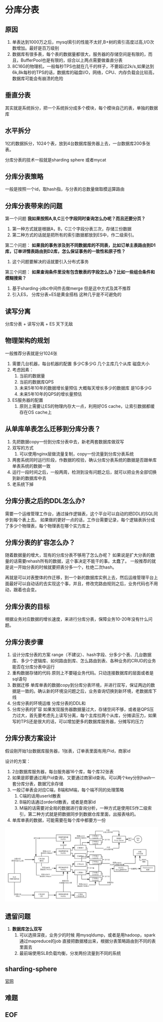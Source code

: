 # 分库分表

## 原因

1. 单表达到1000万之后，mysql索引的性能不太好,B+树的索引高度过高,I/O次数增加。最好是百万级别
2. 数据库有很多表，每个表的数据量都很大，服务器的存储空间是有限的，而且，BufferPool也是有限的，综合以上两点需要做垂直分表
3. 8C16G的物理机，一般每秒TPS也就在几千的样子，不要超过2k/s,如果达到6k,8k每秒的TPS的话，数据库的磁盘I/O，网络，CPU、内存负载会比较高，数据库可能会有崩溃的危险

## 垂直分表

其实就是系统拆分，把一个系统拆分成多个模块，每个模块自己的表，单独的数据库

## 水平拆分

1亿的数据拆分，1024个表，放到4台数据库服务器上去，一台数据库200多张表。

分库分表的技术一般就是sharding sphere 或者mycat

## 分库分表策略
一般是按照一个id，取hash指，与分表的总数量做取模运算路由

## 分库分表带来的问题
第一个问题 **我如果按照A,B,C三个字段同时查询怎么办呢？而且还要分页？**
1. 第一种方式就是根据A，B，C三个字段分表三次，存储三份数据
2. 第二种方式的话就是把所有的索引数据都放到ES中，作二级索引。

第二个问题： **如果我的事务涉及到不同数据库的不同表，比如订单主表路由到D1库，订单详情表路由到D2库，怎么保证事务的一致性和原子性？**
1. 这个问题要解决的话就要引入分布式事务

第三个问题： **如果查询条件里没有包含散表的字段怎么办？比如一些组合条件和模糊搜索？**
1. 基于sharding-jdbc中间件去做merge 但是这中方式及其不推荐
2. 引入ES， 分库分表+ES是黄金搭档 这种几乎是不可避免的


## 读写分离
分库分表 + 读写分离 + ES 天下无敌

## 物理架构的规划
一般推荐分表就是分1024张
1. 需要几台机器，每台机器的配置 多少C多少G 几个主库几个从库 磁盘大小
2. 考虑因素：
    1. 当前的数据量
    2. 当前的数据库QPS
    3. 未来5年10年的数据增长量预估 大概每天增长多少的数据库 是1G多少G
    4. 未来5年10年的QPS的增长量预估 
3. ES服务器的配置 
    1. 原则上需要让ES的物理内存大一点，利用好OS cache，让索引数据都缓存在OS cache上

## 从单库单表怎么迁移到分库分表？

1. 先把数据copy一份到分库分表中去，新老两套数据库做双写
2. 双写的方式
    1. 可以使用nginx层做流量复制，copy一份流量到分库分表系统
3. 两套系统同时运行阶段，作数据的校验，确认分库分表系统的数据是否跟单库单表系统的数据一致
4. 运行一段时间之后，一般两周，检测到没有问题之后，就可以把业务全部切换到新的数据库中去
5. 老系统下掉

## 分库分表之后的DDL怎么办?

需要一个运维管理工作台，通过操作逻辑表，这个平台可以自动的把DDL的SQL同步到每个表上去。
如果做的更好一点的话，工作台需要记录，每个逻辑表拆分成了多少个物理表，每个物理表在哪个实力库上

## 分库分表的扩容怎么办？

随着数据量的增大，现有的分库分表不够用了怎么办呢？
如果说是扩大分表的数量的话需要rehash所有的数据，这个事决定不能干的事。太蠢了。
一般推荐的就是说一开始分表的时候就要把表分多一个，杜绝二次hash。

再就是可以对表整体的作迁移，到一个新的数据库实例上去，然后运维管理平台上面最好可以自动话的去实现这个事，并且，修改完路由规则之后，业务代码也不用动，跟着也会变。

## 分库分表的目标

根据业务对应数据的增长速度，来进行分库分表，保障业务10-20年没有什么问题。

## 分库分表步骤

1. 设计分库分表的方案
    range（不建议）、hash字段、分多少个表、几台数据库、多少个逻辑库、如何路由到库、怎么路由到表、各种业务的CRUD的业务能否在分库分表中运行
2. 重构数据存储的代码
    原则上不要碰业务代码。只动连接数据库的层面或者是sql语句
3. 数据迁移
    单库单表的数据copy到分库分表环境，并进行双写，保证两边的数据是一致的。确认新的环境没问题之后，业务查询切换到新环境，老数据库下线
4. 分库分表的环境运维
    分库分表的DDL和
5. 分库分表的扩容
    如果发现服务器数据量过大，存储空间不够，或者是QPS压力过大，首先要考虑先上读写分离，每个主库拉两个从库，分摊读压力，如果写的TPS还是很大的话，可以增加更多的数据库服务器，分摊写的压力


## 分库分表方案设计

假设刚开始1台数据库服务器，1张表，订单表里面有用户id，商家id

设计的方案：
1. 2台数据库服务器，每台服务器16个库，每个库32张表
2. 如果是即要通过用户id查询，又要通过商家id查询。可以两个key分别hash一套分库分表，数据冗余存储
3. 一般订单表会对应C端，B端和M端，每个端不同的处理策略
    1. C端的话用userId散表
    2. B端的话通过orderId散表，或者是商家id
    3. M端的话需要对全局的数据进行查询分析，一种方式是使用ES作二级索引，第二种方式就是把数据同步到数据仓库里面，出报表啥的。
4. 单库单表的数据，可能需要在每个库中都要方一份


![](./pic/order-split-table.png )

## 遗留问题

1. **数据库怎么双写**
    1. 可以选择深夜，业务少的时候 用mysqldump，或者是用hadoop，spark通过mapreduce的job 直接把数据楼出来，根据分表策略路由到不同的表里面去
    2. 最前端使用SLB负载均衡，分发两份流量到不同的系统


## sharding-sphere
[官网](https://shardingsphere.apache.org/ )



## 难题



## EOF